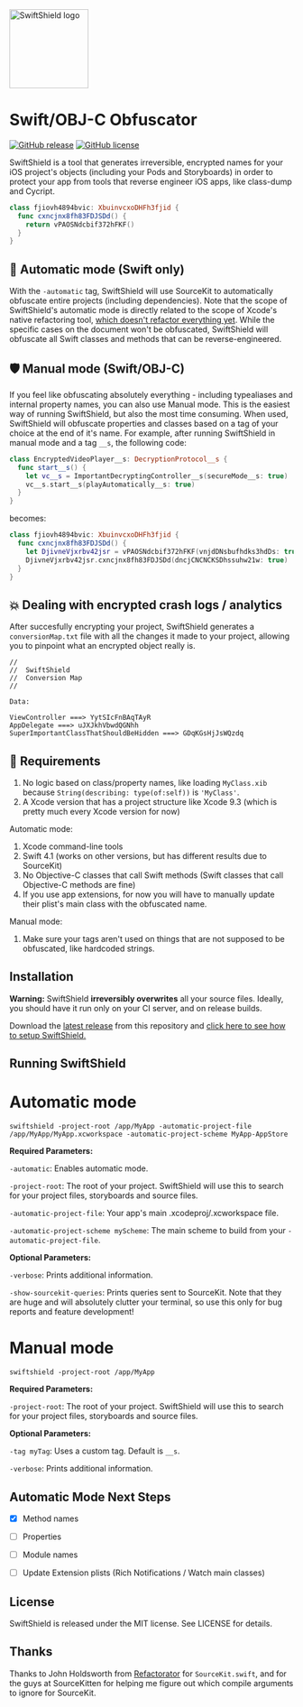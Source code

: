 <img src="http://i.imgur.com/0ksj7Gh.png" alt="SwiftShield logo" height="140" >

# Swift/OBJ-C Obfuscator

[![GitHub release](https://img.shields.io/github/tag/rockbruno/swiftshield.svg)](https://github.com/rockbruno/swiftshield/releases)
[![GitHub license](https://img.shields.io/badge/license-MIT-lightgrey.svg)](https://raw.githubusercontent.com/rockbruno/swiftshield/master/LICENSE)

SwiftShield is a tool that generates irreversible, encrypted names for your iOS project's objects (including your Pods and Storyboards) in order to protect your app from tools that reverse engineer iOS apps, like class-dump and Cycript.

```swift
class fjiovh4894bvic: XbuinvcxoDHFh3fjid {
  func cxncjnx8fh83FDJSDd() {
    return vPAOSNdcbif372hFKF()
  }
}
```

## 🤖 Automatic mode (Swift only)

With the `-automatic` tag, SwiftShield will use SourceKit to automatically obfuscate entire projects (including dependencies). Note that the scope of SwiftShield's automatic mode is directly related to the scope of Xcode's native refactoring tool, [which doesn't refactor everything yet](https://github.com/rockbruno/swiftshield/blob/master/SOURCEKITISSUES.md). While the specific cases on the document won't be obfuscated, SwiftShield will obfuscate all Swift classes and methods that can be reverse-engineered.


## 🛡 Manual mode (Swift/OBJ-C)

If you feel like obfuscating absolutely everything - including typealiases and internal property names, you can also use Manual mode. This is the easiest way of running SwiftShield, but also the most time consuming. When used, SwiftShield will obfuscate properties and classes based on a tag of your choice at the end of it's name. For example, after running SwiftShield in manual mode and a tag `__s`, the following code:

```swift
class EncryptedVideoPlayer__s: DecryptionProtocol__s {
  func start__s() {
    let vc__s = ImportantDecryptingController__s(secureMode__s: true)
    vc__s.start__s(playAutomatically__s: true)
  }
}
```
becomes:
```swift
class fjiovh4894bvic: XbuinvcxoDHFh3fjid {
  func cxncjnx8fh83FDJSDd() {
    let DjivneVjxrbv42jsr = vPAOSNdcbif372hFKF(vnjdDNsbufhdks3hdDs: true)
    DjivneVjxrbv42jsr.cxncjnx8fh83FDJSDd(dncjCNCNCKSDhssuhw21w: true)
  }
}
```


## 💥 Dealing with encrypted crash logs / analytics

After succesfully encrypting your project, SwiftShield generates a `conversionMap.txt` file with all the changes it made to your project, allowing you to pinpoint what an encrypted object really is.
````
//
//  SwiftShield
//  Conversion Map
//

Data:

ViewController ===> YytSIcFnBAqTAyR
AppDelegate ===> uJXJkhVbwdQGNhh
SuperImportantClassThatShouldBeHidden ===> GDqKGsHjJsWQzdq
````


## 🚨 Requirements

1. No logic based on class/property names, like loading `MyClass.xib` because `String(describing: type(of:self))` is `'MyClass'`.
2. A Xcode version that has a project structure like Xcode 9.3 (which is pretty much every Xcode version for now)

Automatic mode:

1. Xcode command-line tools
2. Swift 4.1 (works on other versions, but has different results due to SourceKit)
3. No Objective-C classes that call Swift methods (Swift classes that call Objective-C methods are fine)
4. If you use app extensions, for now you will have to manually update their plist's main class with the obfuscated name.

Manual mode:

1. Make sure your tags aren't used on things that are not supposed to be obfuscated, like hardcoded strings.

## Installation

**Warning:** SwiftShield **irreversibly overwrites** all your source files. Ideally, you should have it run only on your CI server, and on release builds.

Download the [latest release](https://github.com/rockbruno/swiftshield/releases) from this repository and [click here to see how to setup SwiftShield.](https://github.com/rockbruno/swiftshield/blob/master/USAGE.md)


## Running SwiftShield

# Automatic mode

```
swiftshield -project-root /app/MyApp -automatic-project-file /app/MyApp/MyApp.xcworkspace -automatic-project-scheme MyApp-AppStore
```
**Required Parameters:**

`-automatic`: Enables automatic mode.

`-project-root`: The root of your project. SwiftShield will use this to search for your project files, storyboards and source files.

`-automatic-project-file`: Your app's main .xcodeproj/.xcworkspace file.

`-automatic-project-scheme myScheme`: The main scheme to build from your `-automatic-project-file`.

**Optional Parameters:**

`-verbose`: Prints additional information.

`-show-sourcekit-queries`: Prints queries sent to SourceKit. Note that they are huge and will absolutely clutter your terminal, so use this only for bug reports and feature development!


# Manual mode

```
swiftshield -project-root /app/MyApp
```
**Required Parameters:**

`-project-root`: The root of your project. SwiftShield will use this to search for your project files, storyboards and source files.

**Optional Parameters:**

`-tag myTag`: Uses a custom tag. Default is `__s`.

`-verbose`: Prints additional information.


## Automatic Mode Next Steps

- [X] Method names
- [ ] Properties
- [ ] Module names
- [ ] Update Extension plists (Rich Notifications / Watch main classes)


## License

SwiftShield is released under the MIT license. See LICENSE for details.


## Thanks

Thanks to John Holdsworth from [Refactorator](https://github.com/johnno1962/Refactorator) for `SourceKit.swift`, and for the guys at SourceKitten for helping me figure out which compile arguments to ignore for SourceKit.

